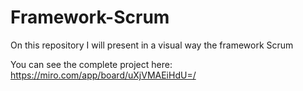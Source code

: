 # Framework-Scrum
On this repository I will present in a visual way the framework Scrum

You can see the complete project here: https://miro.com/app/board/uXjVMAEiHdU=/
